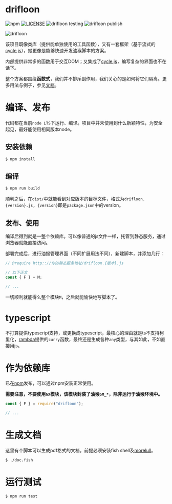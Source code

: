 # drifloon #
![npm](https://img.shields.io/npm/v/drifloon?color=brightgreen&label=npm)
[![LICENSE](https://img.shields.io/badge/LICENSE-AGPL%20v3-blue)](https://www.gnu.org/licenses/agpl-3.0.en.html)
![drifloon testing](https://github.com/kalxd/drifloon/workflows/drifloon%20testing/badge.svg)
![drifloon publish](https://github.com/kalxd/drifloon/workflows/drifloon%20publish/badge.svg)

![drifloon](https://media.52poke.com/wiki/archive/e/eb/20140413170939%21425Drifloon.png)

该项目既像类库（提供能单独使用的工具函数），又有一套框架（基于流式的[cycle.js][cycle.js]），她更像是能够快速开发油猴脚本的方案。

内部提供非常多的函数用于交互DOM；又集成了[cycle.js][cycle.js]，编写复杂的界面也不在话下。

整个方案都围绕**函数式**，我们并不排斥副作用，我们关心的是如何将它们隔离。更多用法与例子，参见[文档](./doc.md)。

# 编译、发布 #

代码都在当前`node LTS`下运行、编译。项目中并未使用到什么新颖特性，为安全起见，最好能使用相同版本node。

## 安装依赖 ##

```bash
$ npm install
```

## 编译 ##

```bash
$ npm run build
```

顺利之后，在`dist/`中就能看到对应版本的目标文件，格式为`drifloon.{version}.js`，`{version}`即是`package.json`中的version。

## 发布、使用 ##

编译后得到就是一整个依赖库。可以像普通的js文件一样，托管到静态服务，通过浏览器就能直接访问。

部署完成后，进行油猴管理界面（不同扩展用法不同），新建脚本，并添加几行：

```javascript
// @require http:://你的静态服务地址/drifloon.{版本}.js

// 以下正文
const { F } = M;

// ...
```

一切顺利就能得么整个模块`M`，之后就能愉快地写脚本了。

# typescript #

不打算提供typescript支持，或更换成typescript，最核心的理由就是ts不支持柯里化，[rambda][rambda]提供的`curry`函数，最终还是生成各种`any`类型，与其如此，不如直接用js。

# 作为依赖库 #

已在[npm](https://www.npmjs.com/package/drifloon)发布，可以通过npm安装正常使用。

**需要注意，不要使用`GX`模块，该模块封装了油猴`GM_*`，除非运行于油猴环境中。**

```javascript
const { F } = require("drifloon");

// ...
```

# 生成文档 #

这里有个脚本可以生成pdf格式的文档。前提必须安装fish shell及[morelull][morelull]。

```bash
$ ./doc.fish
```

# 运行测试 #

```bash
$ npm run test
```

[rambda]: https://github.com/selfrefactor/rambda
[cycle.js]: https://github.com/cyclejs
[morelull]: https://github.com/kalxd/morelull
